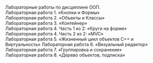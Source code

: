 Лабораторные работы по дисциплине ООП.  
Лабораторная работа 1. «Кнопки и Формы»  
Лабораторная работа 2. «Объекты и Классы»  
Лабораторная работа 3. «Контейнер»  
Лабораторная работа 4. Часть 1 из 2: «Круги на форме»  
Лабораторная работа 4. Часть 2 из 2: «MVC»  
Лабораторная работа 5. «Жизненный цикл объектов С++ и Виртуальность» 
Лабораторная работа 6. «Визуальный редактор»   
Лабораторная работа 7. «Группировка и сохранение»    
Лабораторная работа 8. «Дерево объектов, подписка»  
